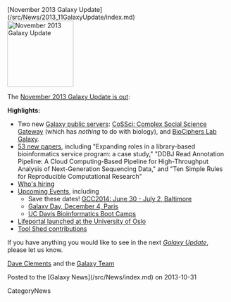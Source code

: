 <div class='newsItemHeader'>[November 2013 Galaxy Update](/src/News/2013_11GalaxyUpdate/index.md)</div>

<div class='right'><a href='/src/GalaxyUpdates/2013_11/index.md'><img src="/src/Images/Logos/GalaxyUpdate200.png" alt="November 2013 Galaxy Update" width=150 /></a></div>

The [November 2013 Galaxy Update is out](/src/GalaxyUpdates/2013_11/index.md):

**Highlights:**
* Two new [Galaxy public servers](/src/GalaxyUpdates/2013_11/index.md#new-public-servers): [CoSSci: Complex Social Science Gateway](/src/GalaxyUpdates/2013_11/index.md#cossci-complex-social-science-gateway) (which has *nothing* to do with biology), and [BioCiphers Lab Galaxy](/src/GalaxyUpdates/2013_11/index.md#biociphers-lab-galaxy).
* [53 new papers](/src/GalaxyUpdates/2013_11/index.md#new-papers), including "Expanding roles in a library-based bioinformatics service program: a case study," "DDBJ Read Annotation Pipeline: A Cloud Computing-Based Pipeline for High-Throughput Analysis of Next-Generation Sequencing Data," and "Ten Simple Rules for Reproducible Computational Research"
* [Who's hiring](/src/GalaxyUpdates/2013_11/index.md#whos-hiring)
* [Upcoming Events](/src/GalaxyUpdates/2013_11/index.md#other-events), including
  * Save these dates! [GCC2014: June 30 - July 2, Baltimore](/src/GalaxyUpdates/2013_11/index.md#gcc2014-june-30---july-2-baltimore)
  * [Galaxy Day, December 4, Paris](/src/GalaxyUpdates/2013_11/index.md#galaxy-day-december-4-paris)
  * [UC Davis Bioinformatics Boot Camps](/src/GalaxyUpdates/2013_11/index.md#uc-davis-bioinformatics-boot-camps)
* [Lifeportal launched at the University of Oslo](/src/GalaxyUpdates/2013_11/index.md#lifeportal-at-the-university-of-oslo)
* [Tool Shed contributions](/src/GalaxyUpdates/2013_11/index.md#tool-shed-contributions)

If you have anything you would like to see in the next *[Galaxy Update](/src/GalaxyUpdates/index.md)*, please let us know.

[Dave Clements](/src/DaveClements/index.md) and the [Galaxy Team](/src/GalaxyTeam/index.md)

<div class='newsItemFooter'>Posted to the [Galaxy News](/src/News/index.md) on 2013-10-31 </div>

CategoryNews
